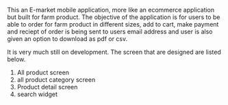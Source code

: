 This an E-market mobile application, more like an ecommerce application but built for farm product. The objective of the application is for users to be able to order for farm product in different sizes, add to cart, make payment and reciept of order is being sent to users email address and user is also given an option to download as pdf or csv.

It is very much still on development. The screen that are designed are listed below.
1. All product screen
2. all product category screen
3. Product detail screen
4. search widget
